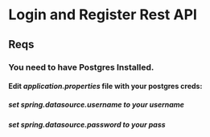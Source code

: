 # Login and Register Rest API

## Reqs
### You need to have Postgres Installed.
#### Edit *application.properties* file with your postgres creds:
##### set *spring.datasource.username* to your username
##### set *spring.datasource.password* to your pass
